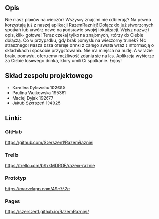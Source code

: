 ## Opis

Nie masz planów na wieczór? Wszyscy znajomi nie odbierają? Na pewno korzystają już z naszej aplikacji RazemRazniej! Dołącz do już stworzonych spotkań lub utwórz nowe na podstawie swojej lokalizacji. Wpisz nazwę i opis, klik- gotowe! Teraz czekaj tylko na znajomych, którzy do Ciebie dołączą.
Co w przypadku, gdy brak pomysłu na wieczorny trunek? Nic strasznego! Nasza baza oferuje drinki z całego świata wraz z informacją o składnikach i sposobie przygotowania. Nie ma miejsca na nudę. A w razie braku pomysłu, oferujemy możliwość zdania się na los. Aplikacja wybierze za Ciebie losowego drinka, który umili Ci spotkanie. Enjoy!

## Skład zespołu projektowego

* Karolina Dylewska 192680 
* Paulina Wujkowska 195361
* Maciej Dyjak 192677
* Jakub Szerszeń 194925

## Linki:

### GitHub
https://github.com/Szerszen1/RazemRazniej

### Trello
https://trello.com/b/txkMDROF/razem-razniej

### Prototyp
https://marvelapp.com/49c752e

### Pages
https://szerszen1.github.io/RazemRazniej/
